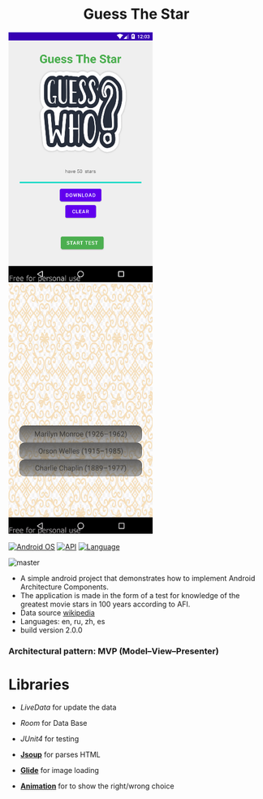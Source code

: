 <h1 align="center">Guess The Star</h1>

 
![Image text](https://github.com/kude5n1k/GuessTheStar/blob/master/assets/screenshot-2022-10-07_on.png)
![](https://github.com/kude5n1k/GuessTheStar/blob/master/assets/gif_v1.gif)


[![Android OS](https://img.shields.io/badge/OS-Android-brightgreen.svg?style=flat&logo=android)]()
[![API](https://img.shields.io/badge/API-23%2B-brightgreen.svg?style=flat)](https://android-arsenal.com/api?level=23)
[![Language](https://img.shields.io/badge/Language-Java-brightgreen.svg?style=flat)]()

![master](https://github.com/kude5n1k/GuessTheStar/workflows/UnitTests_PR_push_master/badge.svg?branch=master)


* A simple android project that demonstrates how to implement Android Architecture Components.
* The application is made in the form of a test for knowledge of the greatest movie stars in 100 years according to AFI.
* Data source [wikipedia](https://en.wikipedia.org/wiki/AFI%27s_100_Years...100_Stars)
* Languages: en, ru, zh, es
* build version 2.0.0



### Architectural pattern: MVP (Model–View–Presenter)
 

# Libraries

* *LiveData* for update the data
* *Room*  for Data Base 
* *JUnit4* for testing


* [**Jsoup**][jsoup] for parses HTML
* [**Glide**][glide] for image loading
* [**Animation**][confetti] for to show the right/wrong choice

[jsoup]: https://jsoup.org
[glide]: https://github.com/bumptech/glide
[confetti]:https://github.com/jinatonic/confetti


 

 
